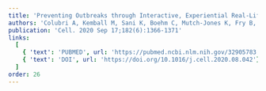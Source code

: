 ```yaml
---
title: 'Preventing Outbreaks through Interactive, Experiential Real-Life Simulations'
authors: 'Colubri A, Kemball M, Sani K, Boehm C, Mutch-Jones K, Fry B, Brown T, Sabeti PC'
publication: 'Cell. 2020 Sep 17;182(6):1366-1371'
links:
  [
    { 'text': 'PUBMED', url: 'https://pubmed.ncbi.nlm.nih.gov/32905783'},
    { 'text': 'DOI', url: 'https://doi.org/10.1016/j.cell.2020.08.042'},
  ]
order: 26
---
```

